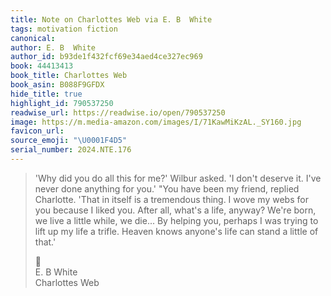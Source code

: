 ```yaml
---
title: Note on Charlottes Web via E. B  White
tags: motivation fiction
canonical:
author: E. B  White
author_id: b93de1f432fcf69e34aed4ce327ec969
book: 44413413
book_title: Charlottes Web
book_asin: B088F9GFDX
hide_title: true
highlight_id: 790537250
readwise_url: https://readwise.io/open/790537250
image: https://m.media-amazon.com/images/I/71KawMiKzAL._SY160.jpg
favicon_url:
source_emoji: "\U0001F4D5"
serial_number: 2024.NTE.176
---
```

> 'Why did you do all this for me?' Wilbur asked. 'I don't deserve it. I've never done anything for you.' "You have been my friend, replied Charlotte. 'That in itself is a tremendous thing. I wove my webs for you because I liked you. After all, what's a life, anyway? We're born, we live a little while, we die... By helping you, perhaps I was trying to lift up my life a trifle. Heaven knows anyone's life can stand a little of that.'
> <div class="quoteback-footer"><div class="quoteback-avatar"><span class="mini-emoji"> 📕</span></div><div class="quoteback-metadata"><div class="metadata-inner"><span style="display:none">FROM:</span><div aria-label="E. B  White" class="quoteback-author"> E. B  White</div><div aria-label="Charlottes Web" class="quoteback-title"> Charlottes Web</div></div></div></div>
